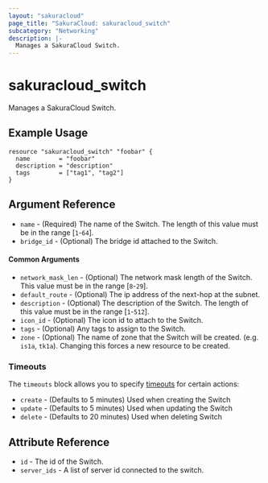 ```yaml
---
layout: "sakuracloud"
page_title: "SakuraCloud: sakuracloud_switch"
subcategory: "Networking"
description: |-
  Manages a SakuraCloud Switch.
---
```


# sakuracloud_switch

Manages a SakuraCloud Switch.

## Example Usage

```hcl
resource "sakuracloud_switch" "foobar" {
  name        = "foobar"
  description = "description"
  tags        = ["tag1", "tag2"]
}
```

## Argument Reference

* `name` - (Required) The name of the Switch. The length of this value must be in the range [`1`-`64`].
* `bridge_id` - (Optional) The bridge id attached to the Switch.

#### Common Arguments

* `network_mask_len` - (Optional) The network mask length of the Switch. This value must be in the range [`8`-`29`].
* `default_route` - (Optional)  The ip address of the next-hop at the subnet.
* `description` - (Optional) The description of the Switch. The length of this value must be in the range [`1`-`512`].
* `icon_id` - (Optional) The icon id to attach to the Switch.
* `tags` - (Optional) Any tags to assign to the Switch.
* `zone` - (Optional) The name of zone that the Switch will be created. (e.g. `is1a`, `tk1a`). Changing this forces a new resource to be created.



### Timeouts

The `timeouts` block allows you to specify [timeouts](https://www.terraform.io/docs/configuration/resources.html#operation-timeouts) for certain actions:

* `create` - (Defaults to 5 minutes) Used when creating the Switch
* `update` - (Defaults to 5 minutes) Used when updating the Switch
* `delete` - (Defaults to 20 minutes) Used when deleting Switch

## Attribute Reference

* `id` - The id of the Switch.
* `server_ids` - A list of server id connected to the switch.

